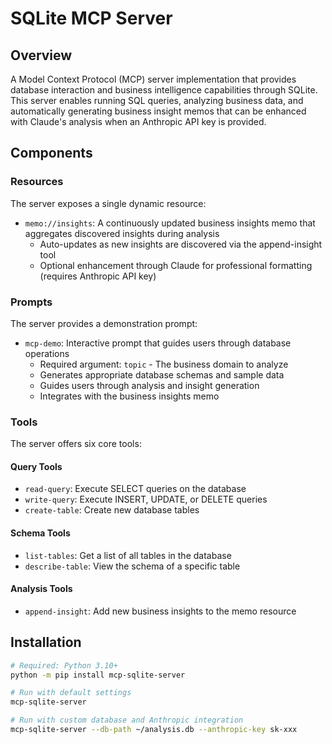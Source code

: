 # SQLite MCP Server

## Overview
A Model Context Protocol (MCP) server implementation that provides database interaction and business intelligence capabilities through SQLite. This server enables running SQL queries, analyzing business data, and automatically generating business insight memos that can be enhanced with Claude's analysis when an Anthropic API key is provided.

## Components

### Resources
The server exposes a single dynamic resource:
- `memo://insights`: A continuously updated business insights memo that aggregates discovered insights during analysis
  - Auto-updates as new insights are discovered via the append-insight tool
  - Optional enhancement through Claude for professional formatting (requires Anthropic API key)

### Prompts
The server provides a demonstration prompt:
- `mcp-demo`: Interactive prompt that guides users through database operations
  - Required argument: `topic` - The business domain to analyze
  - Generates appropriate database schemas and sample data
  - Guides users through analysis and insight generation
  - Integrates with the business insights memo

### Tools
The server offers six core tools:

#### Query Tools
- `read-query`: Execute SELECT queries on the database
- `write-query`: Execute INSERT, UPDATE, or DELETE queries
- `create-table`: Create new database tables

#### Schema Tools
- `list-tables`: Get a list of all tables in the database
- `describe-table`: View the schema of a specific table

#### Analysis Tools
- `append-insight`: Add new business insights to the memo resource

## Installation

```bash
# Required: Python 3.10+
python -m pip install mcp-sqlite-server

# Run with default settings
mcp-sqlite-server

# Run with custom database and Anthropic integration
mcp-sqlite-server --db-path ~/analysis.db --anthropic-key sk-xxx
```
